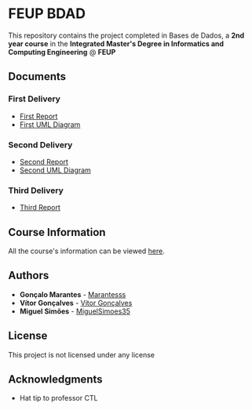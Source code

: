 # FEUP BDAD

This repository contains the project completed in Bases de Dados, a **2nd year course** in the **Integrated Master's Degree in Informatics and Computing Engineering** @ **FEUP**

## Documents

### First Delivery

 * [First Report](https://github.com/Marantesss/feup-bdad/blob/master/primeira_entrega/Report_BDAD_2MIEIC03_04.pdf)
 * [First UML Diagram](https://github.com/Marantesss/feup-bdad/blob/master/primeira_entrega/Class-Diagram-Hotel-Website.png)

### Second Delivery

 * [Second Report](https://github.com/Marantesss/feup-bdad/blob/master/segunda_entrega/Report_BDAD_2MIEIC03_04.pdf)
 * [Second UML Diagram](https://www.lucidchart.com/documents/edit/b1926192-92df-43f3-aa79-a8760bd7e2a3?shared=true&#)

### Third Delivery

 * [Third Report](https://docs.google.com/document/d/12QI6yeYAEGx6i6vKfMbxFk_6U1X3NBmMS3kUi2Q_L10/edit)

## Course Information

All the course's information can be viewed [here](https://sigarra.up.pt/feup/pt/ucurr_geral.ficha_uc_view?pv_ocorrencia_id=419997).

## Authors

* **Gonçalo Marantes** - [Marantesss](https://github.com/Marantesss)
* **Vítor Gonçalves** - [Vítor Gonçalves](https://github.com/torrinheira)
* **Miguel Simões** - [MiguelSimoes35](https://github.com/MiguelSimoes35)

## License

This project is not licensed under any license

## Acknowledgments

* Hat tip to professor CTL
